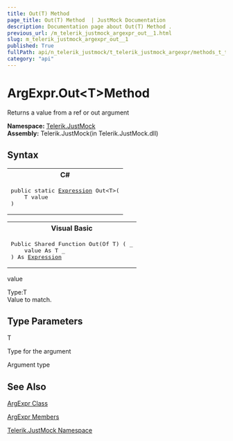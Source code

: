 ```yaml
---
title: Out(T) Method 
page_title: Out(T) Method  | JustMock Documentation
description: Documentation page about Out(T) Method .
previous_url: /m_telerik_justmock_argexpr_out__1.html
slug: m_telerik_justmock_argexpr_out__1
published: True
fullPath: api/n_telerik_justmock/t_telerik_justmock_argexpr/methods_t_telerik_justmock_argexpr/m_telerik_justmock_argexpr_out__1
category: "api"
---
```


# ArgExpr.Out&lt;T&gt;Method



Returns a value from a ref or out argument


 **Namespace:**  [Telerik.JustMock](n_telerik_justmock) <br> **Assembly:** Telerik.JustMock(in Telerik.JustMock.dll)
## Syntax


<div id="syntaxCodeBlocks" class="code"><span codeLanguage="CSharp"><table><tr><th>C#</th></tr><tr><td><pre xml:space="preserve"><span class="keyword">public</span> <span class="keyword">static</span> <a href="https://msdn2.microsoft.com/en-us/library/bb356138" target="_blank">Expression</a> <span class="identifier">Out</span>&lt;T&gt;(
	T <span class="parameter">value</span>
)
</pre></td></tr></table></span><span codeLanguage="VisualBasicDeclaration"><table><tr><th>Visual Basic</th></tr><tr><td><pre xml:space="preserve"><span class="keyword">Public</span> <span class="keyword">Shared</span> <span class="keyword">Function</span> <span class="identifier">Out</span>(<span class="keyword">Of</span> T) ( _
	<span class="parameter">value</span> <span class="keyword">As</span> T _
) <span class="keyword">As</span> <a href="https://msdn2.microsoft.com/en-us/library/bb356138" target="_blank">Expression</a></pre></td></tr></table></span></div>



value<br>


Type:T<br>Value to match.



## Type Parameters




T<br>


Type for the argument


Argument type

## See Also



 [ArgExpr Class](t_telerik_justmock_argexpr) 

 [ArgExpr Members](allmembers_t_telerik_justmock_argexpr) 

 [Telerik.JustMock Namespace](n_telerik_justmock) 



